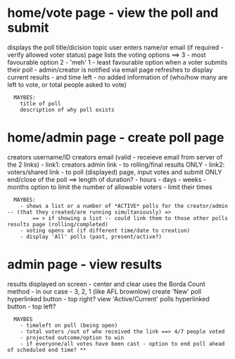 # home/vote page - view the poll and submit
  displays the poll title/dicision topic
  user enters name/or email (if required - verify allowed voter status)
    page lists the voting options ==> 
        3 - most favourable option
        2 - 'meh'
        1 - least favourable option
  when a voter submits their poll - admin/creator is notified via email
  page refreshes to display current results - and time left
      - no added information of (who/how many are left to vote, or total people asked to vote)

      MAYBES: 
        title of poll
        description of why poll exists


# home/admin page - create poll page

  creators username/ID
  creators email (valid - receieve email from server of the 2 links)
        - link1: creators admin link - to rolling/final results ONLY
        - link2: voters/shared link - to poll (displayed) page, input votes and submit ONLY
  end/close of the poll ==> length of duration?
        - hours
        - days
        - weeks
        - months
  option to limit the number of allowable voters
        - limit their times 

      MAYBES:
        - shows a list or a number of *ACTIVE* polls for the creator/admin -- (that they created/are running simultaniously) =>
            == > if showing a list -- could link them to those other polls results page (rolling/completed)
        - voting opens at (if different time/date to creation)
        - display 'All' polls (past, present/active?)
        

# admin page - view results

  results displayed on screen - center and clear
  uses the Borda Count method - in our case - 3, 2, 1 (like AFL brownlow)
  create 'New' poll hyperlinked button - top right?
  view 'Active/Current' polls hyperlinked button - top left?

      MAYBES
        - timeleft on poll (being open)
        - total voters /out of who received the link ==> 4/7 people voted
        - projected outcome/option to win
        - if everyone/all votes have been cast - option to end poll ahead of scheduled end time? **

